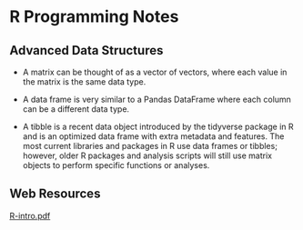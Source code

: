 # R Programming Notes

## Advanced Data Structures

- A matrix can be thought of as a vector of vectors, where each value in the matrix is the same data type.


- A data frame is very similar to a Pandas DataFrame where each column can be a different data type.


- A tibble is a recent data object introduced by the tidyverse package in R and is an optimized data frame with extra metadata and features. The most current libraries and packages in R use data frames or tibbles; however, older R packages and analysis scripts will still use matrix objects to perform specific functions or analyses.

## Web Resources

<a href="https://cran.r-project.org/doc/manuals/r-release/R-intro.pdf" target="_blank">R-intro.pdf</a>





